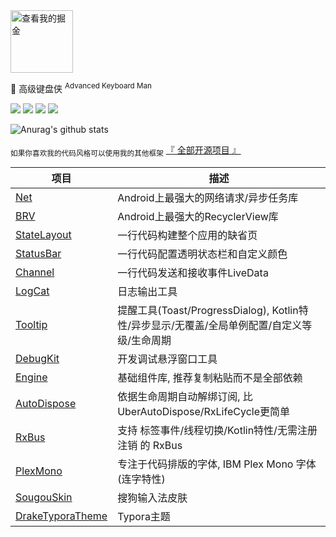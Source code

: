<a href="https://juejin.im/user/57c9a80379bc440063f3e0dc/posts">
<img src="https://raw.githubusercontent.com/liangjingkanji/liangjingkanji/master/img/juejin.svg" alt="查看我的掘金" width="100" height="100"/>
</a>

🍵 高级键盘侠 <sup>Advanced Keyboard Man</sup> 

<p align="left">
<img src="https://img.shields.io/badge/GitHub-%E9%AB%98%E7%BA%A7%E9%94%AE%E7%9B%98%E4%BE%A0-brightgreen"/>
<img src="https://img.shields.io/badge/language-kotlin-orange.svg"/>
<img src="https://img.shields.io/badge/license-Apache-blue"/>
<a href="https://jq.qq.com/?_wv=1027&k=vWsXSNBJ"><img src="https://img.shields.io/badge/QQ群-752854893-blue"/></a>
</p>

![Anurag's github stats](https://github-readme-stats.vercel.app/api?username=liangjingkanji&count_private=true)

<sub>如果你喜欢我的代码风格可以使用我的其他框架</sub> [『 全部开源项目 』](https://github.com/liangjingkanji?tab=repositories) 



| 项目                                                         | 描述                                                         |
| ------------------------------------------------------------ | ------------------------------------------------------------ |
| [Net](https://github.com/liangjingkanji/Net)                 | Android上最强大的网络请求/异步任务库                         |
| [BRV](https://github.com/liangjingkanji/BRV)                 | Android上最强大的RecyclerView库                              |
| [StateLayout](https://github.com/liangjingkanji/StateLayout) | 一行代码构建整个应用的缺省页                                 |
| [StatusBar](https://github.com/liangjingkanji/StatusBar)     | 一行代码配置透明状态栏和自定义颜色                           |
| [Channel](https://github.com/liangjingkanji/Channel)         | 一行代码发送和接收事件LiveData                               |
| [LogCat](https://github.com/liangjingkanji/LogCat)           | 日志输出工具                                                 |
| [Tooltip](https://github.com/liangjingkanji/Tooltip)         | 提醒工具(Toast/ProgressDialog), Kotlin特性/异步显示/无覆盖/全局单例配置/自定义等级/生命周期 |
| [DebugKit](https://github.com/liangjingkanji/debugkit)       | 开发调试悬浮窗口工具                                         |
| [Engine](https://github.com/liangjingkanji/Engine)           | 基础组件库, 推荐复制粘贴而不是全部依赖                       |
| [AutoDispose](https://github.com/liangjingkanji/AutoDispose) | 依据生命周期自动解绑订阅, 比UberAutoDispose/RxLifeCycle更简单 |
| [RxBus](https://github.com/liangjingkanji/RxBus)             | 支持 标签事件/线程切换/Kotlin特性/无需注册注销 的 RxBus      |
| [PlexMono](https://github.com/liangjingkanji/PlexMono)       | 专注于代码排版的字体, IBM Plex Mono 字体 (连字特性)          |
| [SougouSkin](https://github.com/liangjingkanji/SougouSkin)   | 搜狗输入法皮肤                                               |
| [DrakeTyporaTheme](https://github.com/liangjingkanji/DrakeTyporaTheme) | Typora主题                                                   |

